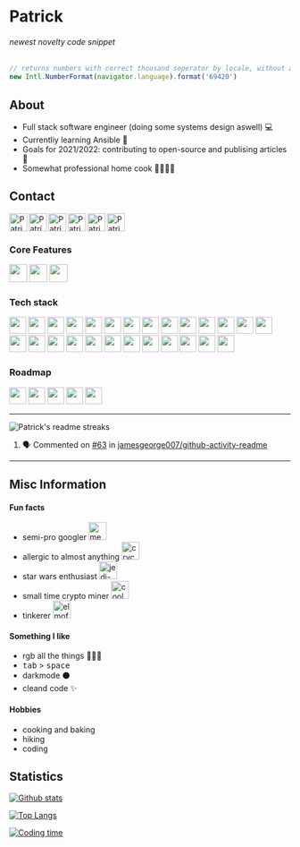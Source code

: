 # Patrick 

###### newest novelty code snippet
```typescript
// returns numbers with correct thousand seperator by locale, without any checks
new Intl.NumberFormat(navigator.language).format('69420')
```

## About
- Full stack software engineer (doing some systems design aswell) 💻
- Currentliy learning Ansible 📖 
- Goals for 2021/2022: contributing to open-source and publising articles 📄 
- Somewhat professional home cook 🍔🍝🍲🍛

## Contact

<p align="left">

[<img align="left" height="32" alt="Patrick Pfenning | Instagram" src="https://unpkg.com/simple-icons@v5/icons/instagram.svg" />][instagram]
[<img align="left" height="32" alt="Patrick Pfenning | Github" src="https://unpkg.com/simple-icons@v5/icons/github.svg" />][github]
[<img align="left" height="32" alt="Patrick Pfenning | Twitter" src="https://unpkg.com/simple-icons@v5/icons/twitter.svg" />][twitter]
[<img align="left" height="32" alt="Patrick Pfenning | Codepen" src="https://unpkg.com/simple-icons@v5/icons/codepen.svg" />][codepen]
[<img align="left" height="32" alt="Patrick Pfenning | LinkedIn" src="https://unpkg.com/simple-icons@v5/icons/linkedin.svg" />][linkedin]
[<img alt="Patrick Pfenning | Spotify" src="https://unpkg.com/simple-icons@5.12.0/icons/spotify.svg" height="32" />][drop-the-base-501]
</p>



### Core Features
<p align="left">
<img src="https://img.shields.io/badge/angular-DD0031?logo=angular&style=for-the-badge&logoColor=white" height="32" />
<img src="https://img.shields.io/badge/typescript-2d79c7?logo=typescript&style=for-the-badge&logoColor=white" height="32" />
<img src="https://img.shields.io/badge/RxJS-B7178C?logo=ReactiveX&style=for-the-badge&logoColor=white" height="32" />
</p>

### Tech stack
<p align="left">
<img src="https://img.shields.io/badge/javascript-f7df1e?logo=javascript&style=for-the-badge&logoColor=black" height="30" />
<img src="https://img.shields.io/badge/html-E34F26?logo=html5&style=for-the-badge&logoColor=white" height="30" />
<img src="https://img.shields.io/badge/css-1572B6?logo=css3&style=for-the-badge" height="30" />

<img src="https://img.shields.io/badge/sass-CC6699?logo=sass&style=for-the-badge&logoColor=white" height="30" />
<img src="https://img.shields.io/badge/nodejs-339933?logo=Node.js&style=for-the-badge&logoColor=white" height="30" />
<img src="https://img.shields.io/badge/django-092E20?logo=django&style=for-the-badge&logoColor=white" height="30" />
<img src="https://img.shields.io/badge/python-3776AB?logo=python&style=for-the-badge&logoColor=white" height="30" />

<img src="https://img.shields.io/badge/php-777BB4?logo=php&style=for-the-badge&logoColor=white" height="30" />
<img src="https://img.shields.io/badge/nestjs-E0234E?logo=nestjs&style=for-the-badge&logoColor=white" height="30" />

<img src="https://img.shields.io/badge/Material%20Design-757575?logo=Material%20Design&style=for-the-badge&logoColor=white" height="30" />
<img src="https://img.shields.io/badge/MongoDB-47A248?logo=MongoDB&style=for-the-badge&logoColor=white" height="30" />
<img src="https://img.shields.io/badge/MySQL-4479A1?logo=MySQL&style=for-the-badge&logoColor=white" height="30" />
<img src="https://img.shields.io/badge/MQTT-3C5280?logo=Eclipse Mosquitto&style=for-the-badge&logoColor=white" height="30" />
<img src="https://img.shields.io/badge/ubuntu-E95420?logo=Ubuntu&style=for-the-badge&logoColor=white" height="30" />
<img src="https://img.shields.io/badge/Kali%20Linux-557C94?logo=KaliLinux&style=for-the-badge&logoColor=white" height="30" />
<img src="https://img.shields.io/badge/windows-0078D6?logo=Windows&style=for-the-badge" height="30" />
<img src="https://img.shields.io/badge/windows%20terminal-4D4D4D?logo=WindowsTerminal&&style=for-the-badge" height="30" />
<img src="https://img.shields.io/badge/gitlab-FCA121?logo=gitlab&style=for-the-badge&logoColor=ffffff" height="30" />
<img src="https://img.shields.io/badge/git-F05032?logo=git&style=for-the-badge&logoColor=white" height="30" />
<img src="https://img.shields.io/badge/docker-2496ED?logo=docker&style=for-the-badge&logoColor=white" height="30" />

<img src="https://img.shields.io/badge/ansible-EE0000?logo=ansible&style=for-the-badge&logoColor=white" height="30" />

<img src="https://img.shields.io/badge/vagrant-1868F2?logo=vagrant&style=for-the-badge&logoColor=white" height="30" />
<img src="https://img.shields.io/badge/hetzner-D50C2D?logo=Hetzner&style=for-the-badge&logoColor=white" height="30" />
<img src="https://img.shields.io/badge/slack-4A154B?logo=Slack&style=for-the-badge&logoColor=white" height="30" />
<img src="https://img.shields.io/badge/JetBrains-000000?logo=JetBrains&style=for-the-badge&logoColor=white" height="30" />
<img src="https://img.shields.io/badge/VC%20Code-007ACC?logo=VisualStudioCode&style=for-the-badge&logoColor=white" height="30" />
</p>

### Roadmap
<p align="left">
 <img src="https://img.shields.io/badge/firebase-d5d5d5?logo=Firebase&style=for-the-badge&logoColor=FFCA28" height="30" />
<img src="https://img.shields.io/badge/WebAssembly-d5d5d5?logo=WebAssembly&style=for-the-badge&logoColor=654FF0" height="30" />
<img src="https://img.shields.io/badge/Kubernetes-d5d5d5?logo=Kubernetes&style=for-the-badge&logoColor=326CE5" height="30" />
<img src="https://img.shields.io/badge/Terraform-d5d5d5?logo=Terraform&style=for-the-badge&logoColor=7B42BC" height="30" />
<img src="https://img.shields.io/badge/.NET-d5d5d5?logo=.NET&style=for-the-badge&logoColor=512BD4" height="30" />
</p>




---
<p align="left">

<img src="https://github-readme-streak-stats.herokuapp.com/?user=ppfenning92&theme=tokyonight_duo&hide_border=true&background=00303D&stroke=D4D5D8&fire=8C2E4E&ring=8C2E4E&currStreakNum=F374AE&currStreakLabel=F374AE&dates=D4D5D8&sideNums=F374AE&sideLabels=F374AE" alt="Patrick's readme streaks" />

<!--START_SECTION:activity-->
1. 🗣 Commented on [#63](https://github.com/jamesgeorge007/github-activity-readme/issues/63) in [jamesgeorge007/github-activity-readme](https://github.com/jamesgeorge007/github-activity-readme)
<!--END_SECTION:activity-->
</p>

---


## Misc Information

#### Fun facts
- semi-pro googler <img src="https://emojis.slackmojis.com/emojis/images/1600706728/10521/meow_code.gif?1600706728" alt="meao code" height="32"/>
- allergic to almost anything <img src="https://emojis.slackmojis.com/emojis/images/1580857116/7692/crycat.png?1580857116" alt="crycat" height="32">
- star wars enthusiast <img src="https://emojis.slackmojis.com/emojis/images/1597609867/10093/jedi_parrot.gif?1597609867" alt="jedi-parrot" height="32" />
- small time crypto miner <img src="https://emojis.slackmojis.com/emojis/images/1520808873/3643/cool-doge.gif?1520808873" alt="cool doge"   height="32"/>
- tinkerer <img src="https://emojis.slackmojis.com/emojis/images/1579644131/7581/elmofire.gif?1579644131" alt="elmofire" height="32"/>

#### Something I like
- rgb all the things 🧡💚💙 
- <kbd>tab</kbd> > <kbd>space</kbd>
- darkmode ⚫ 
- cleand code ✨ 

#### Hobbies
- cooking and baking 
- hiking 
- coding





## Statistics

[![Github stats](https://github-readme-stats.vercel.app/api?username=ppfenning92&bg_color=-10,8C2E4E,00303D&text_color=D4D5D8&icon_color=D4D5D8&title_color=D4D5D8&hide_border=true&show_icons=true&count_private=true&line_height=32&custom_title=Github%20statistics)][github]

[![Top Langs](https://github-readme-stats.vercel.app/api/top-langs/?username=ppfenning92&bg_color=10,8C2E4E,00303D&text_color=D4D5D8&icon_color=D4D5D8&title_color=D4D5D8&hide_border=true&langs_count=10)][github]

[![Coding time](https://github-readme-stats.vercel.app/api/wakatime?username=ppfenning92&bg_color=-20,00303D,8C2E4E&text_color=D4D5D8&icon_color=D4D5D8&hide_border=true&title_color=D4D5D8&layout=compact&langs_count=10&custom_title=Time%20spend%20in%20the%20zone)][wakatime]





<!-- 
<img align="center" src="https://page-views.glitch.me/badge?page_id=ppfenning92.ppfenning92"> -->

[instagram]: https://www.instagram.com/ppfenning92
[linkedin]: https://www.linkedin.com/in/patrickpfenning/
[codepen]: https://codepen.io/patrickpfenning
[github]: https://github.com/ppfenning92
[twitter]: https://twitter.com/PPfenning92
[wakatime]: https://wakatime.com/@ppfenning92

[drop-the-base-501]: https://open.spotify.com/playlist/4W9npaPJqXFGSljuCclbN9?si=8f0378b184f44e7b